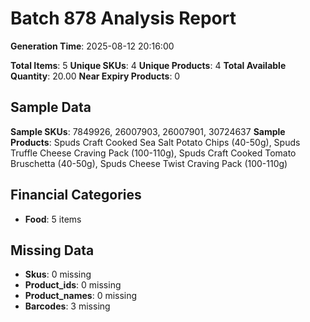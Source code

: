 # Batch 878 Analysis Report

**Generation Time**: 2025-08-12 20:16:00

**Total Items**: 5
**Unique SKUs**: 4
**Unique Products**: 4
**Total Available Quantity**: 20.00
**Near Expiry Products**: 0

## Sample Data
**Sample SKUs**: 7849926, 26007903, 26007901, 30724637
**Sample Products**: Spuds Craft Cooked Sea Salt Potato Chips (40-50g), Spuds Truffle Cheese Craving Pack (100-110g), Spuds Craft Cooked Tomato Bruschetta (40-50g), Spuds Cheese Twist Craving Pack (100-110g)

## Financial Categories
- **Food**: 5 items

## Missing Data
- **Skus**: 0 missing
- **Product_ids**: 0 missing
- **Product_names**: 0 missing
- **Barcodes**: 3 missing
